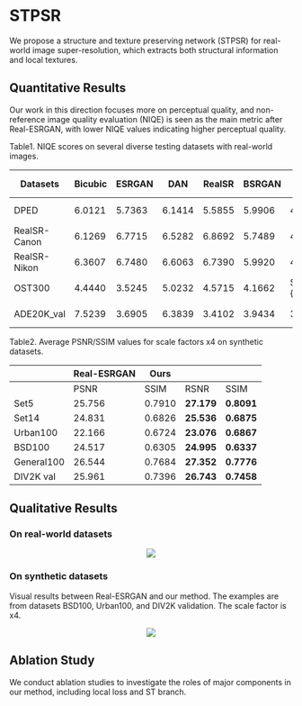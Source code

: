 # STPSR
We propose a structure and texture preserving network (STPSR) for real-world image super-resolution, which extracts both structural information and local textures.


## Quantitative Results
Our work in this direction focuses more on perceptual quality, and non-reference image quality evaluation (NIQE) is seen as the main metric after Real-ESRGAN, with lower NIQE values indicating higher perceptual quality.

Table1. NIQE scores on several diverse testing datasets with real-world images.

| Datasets | Bicubic | ESRGAN | DAN | RealSR | BSRGAN | Real-ESRGAN | Ours |
| -------- | ------- | ------ |---- | ------ | ------ | ----------- | ---  |
| DPED | 6.0121 | 5.7363 | 6.1414 | 5.5855 | 5.9906 | 4.3784 | $\color{red}{4.2126}$ |
| RealSR-Canon | 6.1269 | 6.7715 | 6.5282 | 6.8692 | 5.7489 | 4.0360 | $\color{red}{3.8547}$
| RealSR-Nikon | 6.3607 | 6.7480 | 6.6063 | 6.7390 | 5.9920 | 4.4656 | $\color{red}{4.2406}$
| OST300 | 4.4440 | 3.5245 | 5.0232 | 4.5715 | 4.1662 | $\color{red}{2.6395}$ | 2.7755
| ADE20K_val | 7.5239 | 3.6905 | 6.3839 | 3.4102 | 3.9434 | 3.3156 | $\color{red}{3.2887}$

Table2. Average PSNR/SSIM values for scale factors x4 on synthetic datasets.

|            | Real-ESRGAN | Ours | | |
| ---------- | ---------- | ---------- | ---------- | ---------- |
| | PSNR | SSIM | RSNR | SSIM |
| Set5       | 25.756 | 0.7910 | **27.179** | **0.8091**
| Set14      | 24.831 | 0.6826 | **25.536** | **0.6875**
| Urban100   | 22.166 | 0.6724 | **23.076** | **0.6867**
| BSD100     | 24.517 | 0.6305 | **24.995** | **0.6337**
| General100 | 26.544 | 0.7684 | **27.352** | **0.7776**
| DIV2K val  | 25.961 | 0.7396 | **26.743** | **0.7458**
    
    
## Qualitative Results
### On real-world datasets
<p align="center">  
  <img src="https://github.com/bjzzhou/STPSR/blob/main/Figures/other_real.png">  
</p>

### On synthetic datasets
Visual results between Real-ESRGAN and our method. The examples are from datasets BSD100, Urban100, and DIV2K validation. The scale factor is x4.
<p align="center">  
  <img src="https://github.com/bjzzhou/STPSR/blob/main/Figures/other_synthetic.png">  
</p>

## Ablation Study
We conduct ablation studies to investigate the roles of major components in our method, including local loss and ST branch. 
